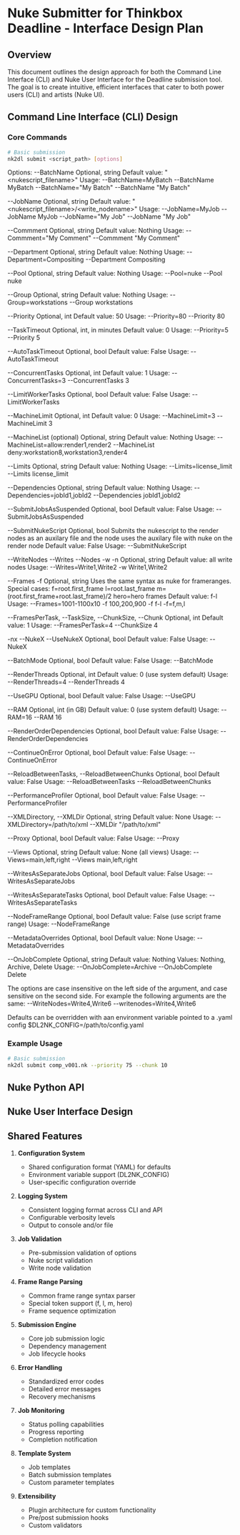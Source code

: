 # Nuke Submitter for Thinkbox Deadline - Interface Design Plan

## Overview
This document outlines the design approach for both the Command Line Interface (CLI) and Nuke User Interface for the Deadline submission tool. The goal is to create intuitive, efficient interfaces that cater to both power users (CLI) and artists (Nuke UI).

## Command Line Interface (CLI) Design

### Core Commands
```bash
# Basic submission
nk2dl submit <script_path> [options]
```

Options:
--BatchName
   Optional, string
   Default value: "<nukescript_filename>"
   Usage:
   --BatchName=MyBatch
   --BatchName MyBatch
   --BatchName="My Batch"
   --BatchName "My Batch"

--JobName
   Optional, string
   Default value: "<nukescript_filename>/<write_nodename>"
   Usage:
   --JobName=MyJob
   --JobName MyJob
   --JobName="My Job"
   --JobName "My Job"

--Commment
   Optional, string
   Default value: Nothing
   Usage:
   --Commment="My Comment"
   --Commment "My Comment"

--Department
   Optional, string
   Default value: Nothing
   Usage:
   --Department=Compositing
   --Department Compositing

--Pool
   Optional, string
   Default value: Nothing
   Usage:
   --Pool=nuke
   --Pool nuke

--Group
   Optional, string
   Default value: Nothing
   Usage:
   --Group=workstations
   --Group workstations

--Priority
   Optional, int
   Default value: 50
   Usage:
   --Priority=80
   --Priority 80

--TaskTimeout
   Optional, int, in minutes
   Default value: 0
   Usage:
   --Priority=5
   --Priority 5

--AutoTaskTimeout
   Optional, bool
   Default value: False
   Usage:
   --AutoTaskTimeout
   
--ConcurrentTasks
   Optional, int
   Default value: 1
   Usage:
   --ConcurrentTasks=3
   --ConcurrentTasks 3

--LimitWorkerTasks
   Optional, bool
   Default value: False
   Usage:
   --LimitWorkerTasks
   
--MachineLimit
   Optional, int
   Default value: 0
   Usage:
   --MachineLimit=3
   --MachineLimit 3

--MachineList (optional)
   Optional, string
   Default value: Nothing
   Usage:
   --MachineList=allow:render1,render2
   --MachineList deny:workstation8,workstation3,render4

--Limits
   Optional, string
   Default value: Nothing
   Usage:
   --Limits=license_limit
   --Limits license_limit

--Dependencies
   Optional, string
   Default value: Nothing
   Usage:
   --Dependencies=jobId1,jobId2
   --Dependencies jobId1,jobId2

--SubmitJobsAsSuspended
   Optional, bool
   Default value: False
   Usage:
   --SubmitJobsAsSuspended

--SubmitNukeScript
   Optional, bool
   Submits the nukescript to the render nodes as an auxilary file and the node uses the auxilary file with nuke on the render node
   Default value: False
   Usage:
   --SubmitNukeScript

--WriteNodes --Writes --Nodes -w -n 
   Optional, string
   Default value: all write nodes
   Usage:
   --Writes=Write1,Write2
   -w Write1,Write2

--Frames -f
   Optional, string
   Uses the same syntax as nuke for frameranges.
   Special cases:
      f=root.first_frame
      l=root.last_frame
      m=(root.first_frame+root.last_frame)/2
      hero=hero frames
   Default value: f-l
   Usage:
   --Frames=1001-1100x10
   -f 100,200,900
   -f f-l
   -f=f,m,l

--FramesPerTask, --TaskSize, --ChunkSize, --Chunk
   Optional, int
   Default value: 1
   Usage:
   --FramesPerTask=4
   --ChunkSize 4

-nx --NukeX --UseNukeX
   Optional, bool
   Default value: False
   Usage:
   --NukeX

--BatchMode
   Optional, bool
   Default value: False
   Usage:
   --BatchMode
   
--RenderThreads
   Optional, int
   Default value: 0 (use system default)
   Usage:
   --RenderThreads=4
   --RenderThreads 4

--UseGPU
   Optional, bool
   Default value: False
   Usage:
   --UseGPU

--RAM
   Optional, int (in GB)
   Default value: 0 (use system default)
   Usage:
   --RAM=16
   --RAM 16

--RenderOrderDependencies
   Optional, bool
   Default value: False
   Usage:
   --RenderOrderDependencies

--ContinueOnError
   Optional, bool
   Default value: False
   Usage:
   --ContinueOnError

--ReloadBetweenTasks, --ReloadBetweenChunks
   Optional, bool
   Default value: False
   Usage:
   --ReloadBetweenTasks
   --ReloadBetweenChunks

--PerformanceProfiler
   Optional, bool
   Default value: False
   Usage:
   --PerformanceProfiler

--XMLDirectory, --XMLDir
   Optional, string
   Default value: None
   Usage:
   --XMLDirectory=/path/to/xml
   --XMLDir "/path/to/xml"

--Proxy
   Optional, bool
   Default value: False
   Usage:
   --Proxy

--Views
   Optional, string
   Default value: None (all views)
   Usage:
   --Views=main,left,right
   --Views main,left,right

--WritesAsSeparateJobs
   Optional, bool
   Default value: False
   Usage:
   --WritesAsSeparateJobs

--WritesAsSeparateTasks
   Optional, bool
   Default value: False
   Usage:
   --WritesAsSeparateTasks

--NodeFrameRange
   Optional, bool
   Default value: False (use script frame range)
   Usage:
   --NodeFrameRange

--MetadataOverrides
   Optional, bool
   Default value: None
   Usage:
   --MetadataOverrides

--OnJobComplete
   Optional, string
   Default value: Nothing
   Values: Nothing, Archive, Delete
   Usage:
   --OnJobComplete=Archive
   --OnJobComplete Delete

The options are case insensitive on the left side of the argument, and case sensitive on the second side. For example the following arguments are the same:
   --WriteNodes=Write4,Write6
   --writenodes=Write4,Write6

Defaults can be overridden with aan environment variable pointed to a .yaml config
   $DL2NK_CONFIG=/path/to/config.yaml

### Example Usage
```bash
# Basic submission
nk2dl submit comp_v001.nk --priority 75 --chunk 10
```

## Nuke Python API

## Nuke User Interface Design

## Shared Features

1. **Configuration System**
   - Shared configuration format (YAML) for defaults
   - Environment variable support (DL2NK_CONFIG)
   - User-specific configuration override

2. **Logging System**
   - Consistent logging format across CLI and API
   - Configurable verbosity levels
   - Output to console and/or file

4. **Job Validation**
   - Pre-submission validation of options
   - Nuke script validation
   - Write node validation 

5. **Frame Range Parsing**
   - Common frame range syntax parser
   - Special token support (f, l, m, hero)
   - Frame sequence optimization

6. **Submission Engine**
   - Core job submission logic
   - Dependency management
   - Job lifecycle hooks

7. **Error Handling**
   - Standardized error codes
   - Detailed error messages
   - Recovery mechanisms

8. **Job Monitoring**
   - Status polling capabilities
   - Progress reporting
   - Completion notification

9. **Template System**
   - Job templates
   - Batch submission templates
   - Custom parameter templates

10. **Extensibility**
    - Plugin architecture for custom functionality
    - Pre/post submission hooks
    - Custom validators
